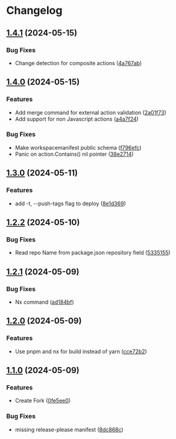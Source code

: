 # Changelog

## [1.4.1](https://github.com/vincenthsh/gamma/compare/v1.4.0...v1.4.1) (2024-05-15)


### Bug Fixes

* Change detection for composite actions ([4a767ab](https://github.com/vincenthsh/gamma/commit/4a767ab81dddd46b37db7d8a3139167e3db4a805))

## [1.4.0](https://github.com/vincenthsh/gamma/compare/v1.3.0...v1.4.0) (2024-05-15)


### Features

* Add merge command for external action validation ([2a01f73](https://github.com/vincenthsh/gamma/commit/2a01f73de7817f2c416dbe8120b7886bfd0157b2))
* Add support for non Javascript actions ([a4a7f24](https://github.com/vincenthsh/gamma/commit/a4a7f2481f67c6d26b58ffe6f9e7f773d2f4e341))


### Bug Fixes

* Make workspacemanifest public schema ([f796efc](https://github.com/vincenthsh/gamma/commit/f796efcc37e4979973c226975d6de156dce21467))
* Panic on action.Contains() nil pointer ([38e2714](https://github.com/vincenthsh/gamma/commit/38e2714b5c8652422c1b02737c657a37ac3f6976))

## [1.3.0](https://github.com/vincenthsh/gamma/compare/v1.2.2...v1.3.0) (2024-05-11)


### Features

* add -t, --push-tags flag to deploy ([8e1d369](https://github.com/vincenthsh/gamma/commit/8e1d3699ef4e708222e648db6c807c7a712f7a9e))

## [1.2.2](https://github.com/vincenthsh/gamma/compare/v1.2.1...v1.2.2) (2024-05-10)


### Bug Fixes

* Read repo Name from package.json repository field ([5335155](https://github.com/vincenthsh/gamma/commit/5335155a2b8f12b6388dd94d37c39ea402d69b5c))

## [1.2.1](https://github.com/vincenthsh/gamma/compare/v1.2.0...v1.2.1) (2024-05-09)


### Bug Fixes

* Nx command ([ad184bf](https://github.com/vincenthsh/gamma/commit/ad184bfd262eb335c6e2e5d2d7c7aa6187069b2b))

## [1.2.0](https://github.com/vincenthsh/gamma/compare/v1.1.0...v1.2.0) (2024-05-09)


### Features

* Use pnpm and nx for build instead of yarn ([cce72b2](https://github.com/vincenthsh/gamma/commit/cce72b24e29abb1722baba018d38f572b63d3269))

## [1.1.0](https://github.com/vincenthsh/gamma/compare/v1.0.1...v1.1.0) (2024-05-09)


### Features

* Create Fork ([0fe5ee0](https://github.com/vincenthsh/gamma/commit/0fe5ee0ce0cd0b2752c2add0c90c59a36a5e42d5))


### Bug Fixes

* missing release-please manifest ([8dc868c](https://github.com/vincenthsh/gamma/commit/8dc868cdcc844fcf99576a9d0640d3f7bd9e5a60))
